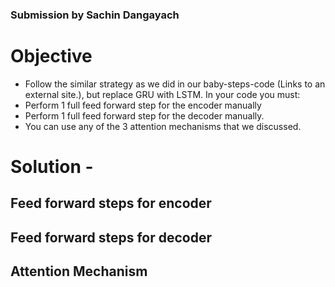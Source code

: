 
### Submission by Sachin Dangayach

# Objective

- Follow the similar strategy as we did in our baby-steps-code (Links to an external site.), but replace GRU with LSTM. In your code you must:
- Perform 1 full feed forward step for the encoder manually
- Perform 1 full feed forward step for the decoder manually.
- You can use any of the 3 attention mechanisms that we discussed.

# Solution -

## Feed forward steps for encoder


## Feed forward steps for decoder


## Attention Mechanism
